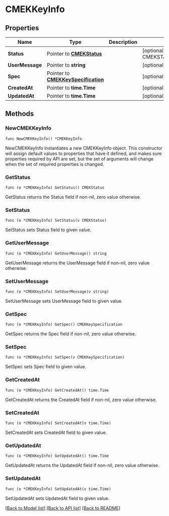 # CMEKKeyInfo

## Properties

Name | Type | Description | Notes
------------ | ------------- | ------------- | -------------
**Status** | Pointer to [**CMEKStatus**](CMEKStatus.md) |  | [optional] [default to CMEKSTATUS_UNKNOWN_STATUS]
**UserMessage** | Pointer to **string** |  | [optional] 
**Spec** | Pointer to [**CMEKKeySpecification**](CMEKKeySpecification.md) |  | [optional] 
**CreatedAt** | Pointer to **time.Time** |  | [optional] 
**UpdatedAt** | Pointer to **time.Time** |  | [optional] 

## Methods

### NewCMEKKeyInfo

`func NewCMEKKeyInfo() *CMEKKeyInfo`

NewCMEKKeyInfo instantiates a new CMEKKeyInfo object.
This constructor will assign default values to properties that have it defined,
and makes sure properties required by API are set, but the set of arguments
will change when the set of required properties is changed.

### GetStatus

`func (o *CMEKKeyInfo) GetStatus() CMEKStatus`

GetStatus returns the Status field if non-nil, zero value otherwise.

### SetStatus

`func (o *CMEKKeyInfo) SetStatus(v CMEKStatus)`

SetStatus sets Status field to given value.

### GetUserMessage

`func (o *CMEKKeyInfo) GetUserMessage() string`

GetUserMessage returns the UserMessage field if non-nil, zero value otherwise.

### SetUserMessage

`func (o *CMEKKeyInfo) SetUserMessage(v string)`

SetUserMessage sets UserMessage field to given value.

### GetSpec

`func (o *CMEKKeyInfo) GetSpec() CMEKKeySpecification`

GetSpec returns the Spec field if non-nil, zero value otherwise.

### SetSpec

`func (o *CMEKKeyInfo) SetSpec(v CMEKKeySpecification)`

SetSpec sets Spec field to given value.

### GetCreatedAt

`func (o *CMEKKeyInfo) GetCreatedAt() time.Time`

GetCreatedAt returns the CreatedAt field if non-nil, zero value otherwise.

### SetCreatedAt

`func (o *CMEKKeyInfo) SetCreatedAt(v time.Time)`

SetCreatedAt sets CreatedAt field to given value.

### GetUpdatedAt

`func (o *CMEKKeyInfo) GetUpdatedAt() time.Time`

GetUpdatedAt returns the UpdatedAt field if non-nil, zero value otherwise.

### SetUpdatedAt

`func (o *CMEKKeyInfo) SetUpdatedAt(v time.Time)`

SetUpdatedAt sets UpdatedAt field to given value.


[[Back to Model list]](../README.md#documentation-for-models) [[Back to API list]](../README.md#documentation-for-api-endpoints) [[Back to README]](../README.md)


